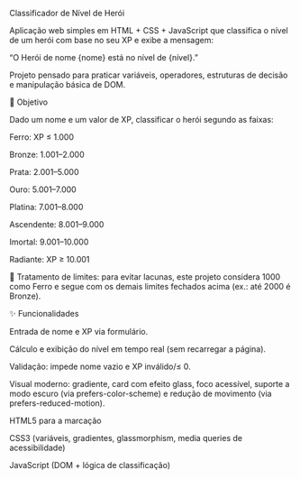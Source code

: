 Classificador de Nível de Herói

Aplicação web simples em HTML + CSS + JavaScript que classifica o nível de um herói com base no seu XP e exibe a mensagem:

“O Herói de nome {nome} está no nível de {nível}.”

Projeto pensado para praticar variáveis, operadores, estruturas de decisão e manipulação básica de DOM.

🎯 Objetivo

Dado um nome e um valor de XP, classificar o herói segundo as faixas:

Ferro: XP ≤ 1.000

Bronze: 1.001–2.000

Prata: 2.001–5.000

Ouro: 5.001–7.000

Platina: 7.001–8.000

Ascendente: 8.001–9.000

Imortal: 9.001–10.000

Radiante: XP ≥ 10.001

📌 Tratamento de limites: para evitar lacunas, este projeto considera 1000 como Ferro e segue com os demais limites fechados acima (ex.: até 2000 é Bronze).

✨ Funcionalidades

Entrada de nome e XP via formulário.

Cálculo e exibição do nível em tempo real (sem recarregar a página).

Validação: impede nome vazio e XP inválido/≤ 0.

Visual moderno: gradiente, card com efeito glass, foco acessível, suporte a modo escuro (via prefers-color-scheme) e redução de movimento (via prefers-reduced-motion).


HTML5 para a marcação

CSS3 (variáveis, gradientes, glassmorphism, media queries de acessibilidade)

JavaScript (DOM + lógica de classificação)

